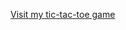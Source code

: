 [Visit my tic-tac-toe game](https://666a99aa4ac3e6a32fb72e9c--venerable-basbousa-047d69.netlify.app/)
